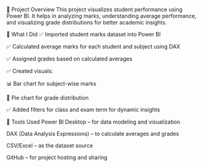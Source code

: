 📁 Project Overview
This project visualizes student performance using Power BI. It helps in analyzing marks, understanding average performance, and visualizing grade distributions for better academic insights.

🔨 What I Did
✅ Imported student marks dataset into Power BI

✅ Calculated average marks for each student and subject using DAX

✅ Assigned grades based on calculated averages

✅ Created visuals:

📊 Bar chart for subject-wise marks

🥧 Pie chart for grade distribution

✅ Added filters for class and exam term for dynamic insights

🧰 Tools Used
Power BI Desktop – for data modeling and visualization

DAX (Data Analysis Expressions) – to calculate averages and grades

CSV/Excel – as the dataset source

GitHub – for project hosting and sharing
